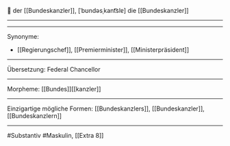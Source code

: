 🔵 der [[Bundeskanzler]], [ˈbʊndəsˌkant͡slɐ]
die [[Bundeskanzler]]


---


---
Synonyme:
- [[Regierungschef]], [[Premierminister]], [[Ministerpräsident]]

---
Übersetzung: Federal Chancellor

---
Morpheme:
[[Bundes]][[kanzler]]

---
Einzigartige mögliche Formen: [[Bundeskanzlers]], [[Bundeskanzler]], [[Bundeskanzlern]]

---
#Substantiv #Maskulin, [[Extra 8]]